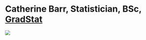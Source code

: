 # Catherine Barr, Statistician, BSc, [GradStat](https://rss.org.uk/membership/professional-development/gradstat)
[<img src="https://github.com/Statisticskit/Statisticskit/assets/140077173/92b57d76-111a-464a-bfd9-afca874ff08a">](https://linkedin.com/in/statisticskit) 


<!---
Statisticskit/Statisticskit is a ✨ special ✨ repository because its `README.md` (this file) appears on your GitHub profile.
You can click the Preview link to take a look at your changes.
--->
